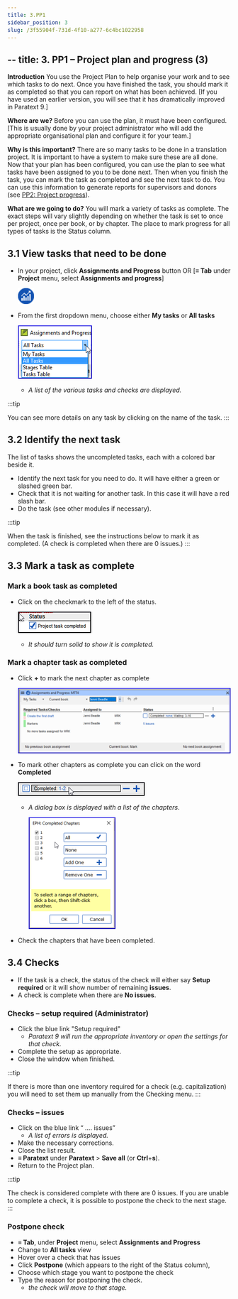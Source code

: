```yaml
---
title: 3.PP1
sidebar_position: 3
slug: /3f55904f-731d-4f10-a277-6c4bc1022958
---
```




## -- title: 3. PP1 – Project plan and progress (3)


**Introduction**
You use the Project Plan to help organise your work and to see which tasks to do next. Once you have finished the task, you should mark it as completed so that you can report on what has been achieved. [If you have used an earlier version, you will see that it has dramatically improved in Paratext 9.]


**Where are we?**
Before you can use the plan, it must have been configured. [This is usually done by your project administrator who will add the appropriate organisational plan and configure it for your team.]


**Why is this important?**
There are so many tasks to be done in a translation project. It is important to have a system to make sure these are all done. Now that your plan has been configured, you can use the plan to see what tasks have been assigned to you to be done next. Then when you finish the task, you can mark the task as completed and see the next task to do. You can use this information to generate reports for supervisors and donors (see [PP2: Project progress](file:///C:/Users/jjpdq/Documents/paratextmanual/versioned_docs/version-9.3/Training-Manual/02-Stage-1/6.PP2.md)).


**What are we going to do?**
You will mark a variety of tasks as complete. The exact steps will vary slightly depending on whether the task is set to once per project, once per book, or by chapter. The place to mark progress for all types of tasks is the Status column.


## 3.1 View tasks that need to be done

- In your project, click **Assignments and Progress** button
OR
[**≡ Tab** under **Project** menu, select **Assignments and progress**]

	![](./2039348894.png)

- From the first dropdown menu, choose either **My tasks** or **All tasks**

	![](./1785216065.png)

	- _A list of the various tasks and checks are displayed._

:::tip


You can see more details on any task by clicking on the name of the task. :::


## 3.2 Identify the next task


The list of tasks shows the uncompleted tasks, each with a colored bar beside it.

- Identify the next task for you need to do. It will have either a green or slashed green bar.
- Check that it is not waiting for another task. In this case it will have a red slash bar.
- Do the task (see other modules if necessary).

:::tip


When the task is finished, see the instructions below to mark it as completed. (A check is completed when there are 0 issues.) :::


## 3.3 Mark a task as complete


### Mark a book task as completed

- Click on the checkmark to the left of the status.

	![](./1533990275.png)

	- _It should turn solid to show it is completed._

### Mark a chapter task as completed

- Click **+** to mark the next chapter as complete

	![](./934645764.png)

- To mark other chapters as complete you can click on the word **Completed**

	![](./1651662019.png)

	- _A dialog box is displayed with a list of the chapters_.

		![](./282462718.png)

- Check the chapters that have been completed.

## 3.4 Checks

- If the task is a check, the status of the check will either say **Setup required** or it will show number of remaining **issues**.
- A check is complete when there are **No issues**.

### Checks – setup required (Administrator)

- Click the blue link "Setup required"
	- _Paratext 9 will run the appropriate inventory or open the settings for that check._
- Complete the setup as appropriate.
- Close the window when finished.

:::tip


If there is more than one inventory required for a check (e.g. capitalization) you will need to set them up manually from the Checking menu. :::


### Checks – issues

- Click on the blue link “ …. issues”
	- _A list of errors is displayed._
- Make the necessary corrections.
- Close the list result.
- **≡ Paratext** under **Paratext** > **Save all** (or **Ctrl**+**s**).
- Return to the Project plan.

:::tip


The check is considered complete with there are 0 issues. If you are unable to complete a check, it is possible to postpone the check to the next stage. :::


### Postpone check

- **≡ Tab**, under **Project** menu, select **Assignments and Progress**
- Change to **All tasks** view
- Hover over a check that has issues
- Click **Postpone** (which appears to the right of the Status column),
- Choose which stage you want to postpone the check
- Type the reason for postponing the check.
	- _the check will move to that stage._
